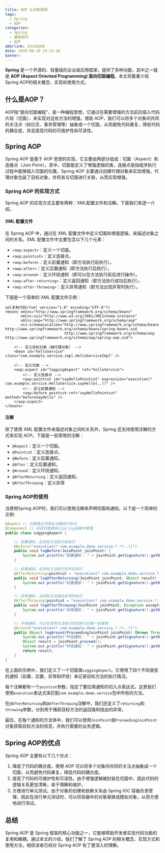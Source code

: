 ```yaml
---
title: AOP 认识和使用
tags:
  - Spring
  - AOP
categories:
  - Spring
  - 基础知识
  - AOP
abbrlink: 34c58368
date: 2020-08-10 19:12:10
banner:
---
```


**Spring** 是一个开源的、轻量级的企业级应用框架，提供了多种功能，其中之一就是 **AOP (Aspect Oriented Programming) 面向切面编程**。本文将着重介绍Spring AOP的相关概念、实现和使用方式。

## 什么是AOP？

AOP指“面向切面编程”，是一种编程思想，它通过在需要增强的方法前后插入代码片段（切面），来实现对这些方法的增强。借助 AOP，我们可以将多个对象间共同的关注点（如日志、事务管理等）抽象成一个切面，从而避免代码重复，降低代码的耦合度，并且提高代码的可维护性和可读性。

## Spring AOP

Spring AOP 是基于 AOP 思想的实现，它主要由两部分组成：切面（Aspect）和连接点（Join Point）。其中，切面是定义了增强逻辑的类，连接点是指程序执行过程中能够插入切面的位置。Spring AOP 主要通过创建代理对象来实现增强，代理对象包装了目标对象，并将其与切面进行关联，从而实现增强。

### Spring AOP 的实现方式

Spring AOP 的实现方式主要有两种：XML配置文件和注解。下面我们来逐一介绍。

#### XML 配置文件

在 Spring AOP 中，通过在 XML 配置文件中定义切面和增强逻辑，来描述对象之间的关系。XML 配置文件中主要包含以下几个元素：

- `<aop:aspect>`：定义一个切面。
- `<aop:pointcut>`：定义连接点。
- `<aop:before>`：定义前置通知（即方法执行前执行）。
- `<aop:after>`：定义后置通知（即方法执行后执行）。
- `<aop:around>`：定义环绕通知（即可以在方法执行前后进行操作）。
- `<aop:after-returning>`：定义返回通知（即方法执行成功后执行）。
- `<aop:after-throwing>`：定义异常通知（即方法出现异常时执行）。

下面是一个简单的 XML 配置文件示例：

```
xml复制代码<?xml version="1.0" encoding="UTF-8"?>
<beans xmlns="http://www.springframework.org/schema/beans"
       xmlns:xsi="http://www.w3.org/2001/XMLSchema-instance"
       xmlns:aop="http://www.springframework.org/schema/aop"
       xsi:schemaLocation="http://www.springframework.org/schema/beans http://www.springframework.org/schema/beans/spring-beans.xsd
                           http://www.springframework.org/schema/aop http://www.springframework.org/schema/aop/spring-aop.xsd">

    <!-- 定义目标对象（被代理对象） -->
    <bean id="helloService" class="com.example.service.impl.HelloServiceImpl" />

    <!-- 定义切面 -->
    <aop:aspect id="loggingAspect" ref="helloService">
        <!-- 定义连接点 -->
        <aop:pointcut id="sayHelloPointcut" expression="execution(* com.example.service.HelloService.sayHello(..))" />
        <!-- 定义前置通知 -->
        <aop:before pointcut-ref="sayHelloPointcut" method="beforeSayHello" />
    </aop:aspect>
</beans>
```

#### 注解

除了使用 XML 配置文件来描述对象之间的关系外，Spring 还支持使用注解的方式来实现 AOP。下面是一些常用的注解：

- `@Aspect`：定义一个切面。
- `@Pointcut`：定义连接点。
- `@Before`：定义前置通知。
- `@After`：定义后置通知。
- `@Around`：定义环绕通知。
- `@AfterReturning`：定义返回通知。
- `@AfterThrowing`：定义异常

### Spring AOP的使用

当使用Spring AOP时，我们可以使用注解来声明切面和通知。以下是一个简单的示例:

```java
@Aspect // 切面类必须用此注解进行标记
@Component // 将该切面类纳入Spring容器中管理
public class LoggingAspect {

    // 前置通知，在目标方法执行前执行
    @Before("execution(* com.example.demo.service.*.*(..))") 
    public void logBefore(JoinPoint joinPoint) {
        System.out.println("前置通知： " + joinPoint.getSignature().getName() + " 方法将被执行");
    }

    // 后置通知，在目标方法执行完毕后执行
    @AfterReturning(pointcut = "execution(* com.example.demo.service.*.*(..))", returning = "result")
    public void logAfterReturning(JoinPoint joinPoint, Object result) {
        System.out.println("后置通知： " + joinPoint.getSignature().getName() + " 方法已执行完毕，返回值为：" + result);
    }

    // 异常通知，当目标方法抛出异常时执行
    @AfterThrowing(pointcut = "execution(* com.example.demo.service.*.*(..))", throwing = "exception")
    public void logAfterThrowing(JoinPoint joinPoint, Exception exception) {
        System.out.println("异常通知： " + joinPoint.getSignature().getName() + " 方法发生异常，异常信息为：" + exception.getMessage());
    }

    // 环绕通知，可以在目标方法执行前和执行后做一些事情
    @Around("execution(* com.example.demo.service.*.*(..))") 
    public Object logAround(ProceedingJoinPoint joinPoint) throws Throwable {
        System.out.println("环绕通知： " + joinPoint.getSignature().getName() + " 方法开始执行");
        Object result = joinPoint.proceed();
        System.out.println("环绕通知： " + joinPoint.getSignature().getName() + " 方法已执行完毕，返回值为：" + result);
        return result;
    }
}
```

在上面的示例中，我们定义了一个切面类`LoggingAspect`。它使用了四个不同类型的通知（前置，后置，异常和环绕）来记录目标方法的执行情况。

每个注解都有一个`pointcut`参数，指定了要应用通知的切入点表达式。这里我们使用`execution`表达式来匹配`com.example.demo.service`包中所有的方法。

在`@AfterReturning`和`@AfterThrowing`注解中，我们还定义了`returning`和`throwing`参数，分别用于捕获目标方法的返回值和抛出的异常。

最后，在每个通知的方法体中，我们可以使用`JoinPoint`或`ProceedingJoinPoint`对象获取目标方法的信息，并执行需要的业务逻辑。

## Spring AOP的优点

Spring AOP 主要有以下几个优点：

1. 降低了代码的耦合度。使用 AOP 可以将多个对象间共同的关注点抽象成一个切面，从而避免代码重复，降低代码的耦合度。
2. 提高了代码的可维护性和可读性。由于增强逻辑被封装在切面中，因此代码的逻辑关系更加清晰，易于理解和维护。
3. 方便进行单元测试。由于对象的创建和依赖关系由 Spring IOC 容器负责管理，因此在进行单元测试时，可以将容器中的对象替换成模拟对象，从而方便地进行测试。

## 总结

Spring AOP 是 Spring 框架的核心功能之一，它能够帮助开发者实现代码功能的复用和解耦。通过本文的介绍，我们了解了 Spring AOP 的相关概念、实现方式和使用方法，相信读者已经对 Spring AOP 有了更深入的理解。
